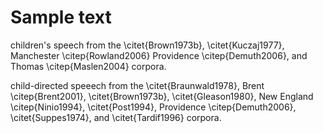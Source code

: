 Sample text
==========

children's speech from the 
    \citet{Brown1973b}, 
    \citet{Kuczaj1977}, 
    Manchester \citep{Rowland2006}
    Providence \citep{Demuth2006}, and
    Thomas \citep{Maslen2004} corpora.

child-directed speeech from the
    \citet{Braunwald1978},
    Brent \citep{Brent2001}, 
    \citet{Brown1973b}, 
    \citet{Gleason1980}, 
    New England \citep{Ninio1994}, 
    \citet{Post1994},
    Providence \citep{Demuth2006},
    \citet{Suppes1974}, and 
    \citet{Tardif1996} corpora.
